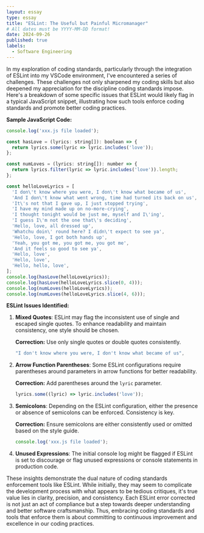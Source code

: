 ```yaml
---
layout: essay
type: essay
title: "ESLint: The Useful but Painful Micromanager"
# All dates must be YYYY-MM-DD format!
date: 2024-09-26
published: true
labels:
  - Software Engineering
---
```


In my exploration of coding standards, particularly through the integration of ESLint into my VSCode environment, I've encountered a series of challenges. These challenges not only sharpened my coding skills but also deepened my appreciation for the discipline coding standards impose. Here's a breakdown of some specific issues that ESLint would likely flag in a typical JavaScript snippet, illustrating how such tools enforce coding standards and promote better coding practices.

**Sample JavaScript Code:**

```javascript
console.log('xxx.js file loaded');

const hasLove = (lyrics: string[]): boolean => {
  return lyrics.some(lyric => lyric.includes('love'));
};

const numLoves = (lyrics: string[]): number => {
  return lyrics.filter(lyric => lyric.includes('love')).length;
};

const helloLoveLyrics = [
  'I don\'t know where you were, I don\'t know what became of us',
  'And I don\'t know what went wrong, time had turned its back on us',
  'It\'s not that I gave up, I just stopped trying',
  'I have my mind made up on no-more-crying',
  'I thought tonight would be just me, myself and I\'ing',
  'I guess I\'m not the one that\'s deciding',
  'Hello, love, all dressed up',
  'Whatchu doin\' round here? I didn\'t expect to see ya',
  'Hello, love, I got both hands up',
  'Yeah, you got me, you got me, you got me',
  'And it feels so good to see ya',
  'Hello, love',
  'Hello, love',
  'Hello, hello, love',
];
console.log(hasLove(helloLoveLyrics));
console.log(hasLove(helloLoveLyrics.slice(0, 4)));
console.log(numLoves(helloLoveLyrics));
console.log(numLoves(helloLoveLyrics.slice(4, 6)));
```

**ESLint Issues Identified:**

1. **Mixed Quotes**: ESLint may flag the inconsistent use of single and escaped single quotes. To enhance readability and maintain consistency, one style should be chosen.
   
   **Correction:** Use only single quotes or double quotes consistently.
   ```typescript
   "I don't know where you were, I don't know what became of us",
   ```

2. **Arrow Function Parentheses**: Some ESLint configurations require parentheses around parameters in arrow functions for better readability.
   
   **Correction:** Add parentheses around the `lyric` parameter.
   ```typescript
   lyrics.some((lyric) => lyric.includes('love'));
   ```

3. **Semicolons**: Depending on the ESLint configuration, either the presence or absence of semicolons can be enforced. Consistency is key.
   
   **Correction:** Ensure semicolons are either consistently used or omitted based on the style guide.
   ```typescript
   console.log('xxx.js file loaded');
   ```

4. **Unused Expressions**: The initial console log might be flagged if ESLint is set to discourage or flag unused expressions or console statements in production code.

These insights demonstrate the dual nature of coding standards enforcement tools like ESLint. While initially, they may seem to complicate the development process with what appears to be tedious critiques, it's true value lies in clarity, precision, and consistency. Each ESLint error corrected is not just an act of compliance but a step towards deeper understanding and better software craftsmanship. Thus, embracing coding standards and tools that enforce them is about committing to continuous improvement and excellence in our coding practices.
